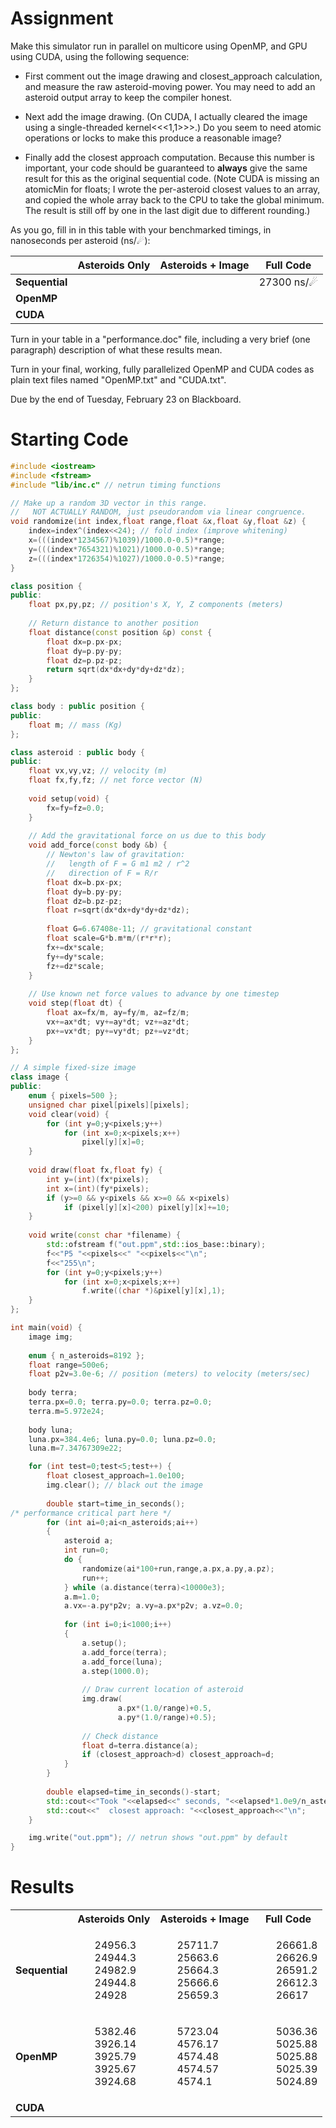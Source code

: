 # Assignment
Make this simulator run in parallel on multicore using OpenMP, and GPU using CUDA, using the following sequence:

*   First comment out the image drawing and closest_approach calculation, and measure the raw asteroid-moving power.  You may need to add an asteroid output array to keep the compiler honest.

*   Next add the image drawing.  (On CUDA, I actually cleared the image using a single-threaded kernel<<<1,1>>>.)  Do you seem to need atomic operations or locks to make this produce a reasonable image?

*   Finally add the closest approach computation.  Because this number is important, your code should be guaranteed to **always** give the same result for this as the original sequential code.  (Note CUDA is missing an atomicMin for floats; I wrote the per-asteroid closest values to an array, and copied the whole array back to the CPU to take the global minimum.  The result is still off by one in the last digit due to different rounding.)

As you go, fill in in this table with your benchmarked timings, in nanoseconds per asteroid (ns/☄):

|                | Asteroids Only | Asteroids + Image |     Full Code |
|----------------|----------------|-------------------|---------------|
| **Sequential** |                |                   |  27300 ns/☄   |
|   **OpenMP**   |                |                   |               |
|    **CUDA**    |                |                   |               |

Turn in your table in a "performance.doc" file, including a very brief (one paragraph) description of what these results mean.

Turn in your final, working, fully parallelized OpenMP and CUDA codes as plain text files named "OpenMP.txt" and "CUDA.txt".

Due by the end of Tuesday, February 23 on Blackboard.

# Starting Code

```cpp
#include <iostream>
#include <fstream>
#include "lib/inc.c" // netrun timing functions

// Make up a random 3D vector in this range.
//   NOT ACTUALLY RANDOM, just pseudorandom via linear congruence.
void randomize(int index,float range,float &x,float &y,float &z) {
    index=index^(index<<24); // fold index (improve whitening)
    x=(((index*1234567)%1039)/1000.0-0.5)*range;
    y=(((index*7654321)%1021)/1000.0-0.5)*range;
    z=(((index*1726354)%1027)/1000.0-0.5)*range;
}

class position {
public:
    float px,py,pz; // position's X, Y, Z components (meters)
    
    // Return distance to another position
    float distance(const position &p) const {
        float dx=p.px-px;
        float dy=p.py-py;
        float dz=p.pz-pz;
        return sqrt(dx*dx+dy*dy+dz*dz);
    }
};

class body : public position {
public:
    float m; // mass (Kg)
};

class asteroid : public body {
public:
    float vx,vy,vz; // velocity (m)
    float fx,fy,fz; // net force vector (N)
    
    void setup(void) {
        fx=fy=fz=0.0;
    }
    
    // Add the gravitational force on us due to this body
    void add_force(const body &b) {
        // Newton's law of gravitation:
        //   length of F = G m1 m2 / r^2
        //   direction of F = R/r
        float dx=b.px-px;
        float dy=b.py-py;
        float dz=b.pz-pz;
        float r=sqrt(dx*dx+dy*dy+dz*dz);
        
        float G=6.67408e-11; // gravitational constant
        float scale=G*b.m*m/(r*r*r);
        fx+=dx*scale;
        fy+=dy*scale;
        fz+=dz*scale;
    }
    
    // Use known net force values to advance by one timestep
    void step(float dt) {
        float ax=fx/m, ay=fy/m, az=fz/m;
        vx+=ax*dt; vy+=ay*dt; vz+=az*dt;
        px+=vx*dt; py+=vy*dt; pz+=vz*dt;
    }
};

// A simple fixed-size image
class image {
public:
    enum { pixels=500 };
    unsigned char pixel[pixels][pixels];
    void clear(void) {
        for (int y=0;y<pixels;y++)
            for (int x=0;x<pixels;x++) 
                pixel[y][x]=0;
    }
    
    void draw(float fx,float fy) {
        int y=(int)(fx*pixels);
        int x=(int)(fy*pixels);
        if (y>=0 && y<pixels && x>=0 && x<pixels)
            if (pixel[y][x]<200) pixel[y][x]+=10;
    }
    
    void write(const char *filename) {
        std::ofstream f("out.ppm",std::ios_base::binary);
        f<<"P5 "<<pixels<<" "<<pixels<<"\n";
        f<<"255\n";
        for (int y=0;y<pixels;y++)
            for (int x=0;x<pixels;x++) 
                f.write((char *)&pixel[y][x],1);
    }
};

int main(void) {
    image img;
    
    enum { n_asteroids=8192 };
    float range=500e6;
    float p2v=3.0e-6; // position (meters) to velocity (meters/sec)
    
    body terra; 
    terra.px=0.0; terra.py=0.0; terra.pz=0.0; 
    terra.m=5.972e24;
    
    body luna;
    luna.px=384.4e6; luna.py=0.0; luna.pz=0.0;
    luna.m=7.34767309e22;

    for (int test=0;test<5;test++) {
        float closest_approach=1.0e100;
        img.clear(); // black out the image
    
        double start=time_in_seconds();
/* performance critical part here */
        for (int ai=0;ai<n_asteroids;ai++)
        {
            asteroid a;
            int run=0;
            do {
                randomize(ai*100+run,range,a.px,a.py,a.pz);
                run++;
            } while (a.distance(terra)<10000e3);
            a.m=1.0;
            a.vx=-a.py*p2v; a.vy=a.px*p2v; a.vz=0.0;
            
            for (int i=0;i<1000;i++)
            {
                a.setup();
                a.add_force(terra);
                a.add_force(luna);
                a.step(1000.0);
                
                // Draw current location of asteroid
                img.draw(
                        a.px*(1.0/range)+0.5,
                        a.py*(1.0/range)+0.5);
                
                // Check distance
                float d=terra.distance(a);
                if (closest_approach>d) closest_approach=d;
            }
        }
        
        double elapsed=time_in_seconds()-start;
        std::cout<<"Took "<<elapsed<<" seconds, "<<elapsed*1.0e9/n_asteroids<<" ns/asteroid\n";
        std::cout<<"  closest approach: "<<closest_approach<<"\n";
    }

    img.write("out.ppm"); // netrun shows "out.ppm" by default
}
```

# Results

<table align="center">
  <tbody>
    <tr>
      <th></th>
      <th>Asteroids Only</th>
      <th>Asteroids + Image</th>
      <th>Full Code</th>
    </tr>
    <tr>
      <td><b>Sequential</b></td>
      <td>
		<ul style="list-style-type: none !important;">
		  <li>24956.3</li>
		  <li>24944.3</li>
		  <li>24982.9</li>
		  <li>24944.8</li>
		  <li>24928</li>
		</ul>
      </td>
      <td>
		<ul style="list-style-type: none !important;">
		  <li>25711.7</li>
		  <li>25663.6</li>
		  <li>25664.3</li>
		  <li>25666.6</li>
		  <li>25659.3</li>
		</ul>
      </td>
      <td>
      	<ul style="list-style-type: none !important;">
		  <li>26661.8</li>
		  <li>26626.9</li>
		  <li>26591.2</li>
		  <li>26612.3</li>
		  <li>26617</li>
		</ul>
      </td>
    </tr>
    <tr>
      <td><b>OpenMP</b></td>
      <td>
		<ul style="list-style-type: none !important;">
		  <li>5382.46</li>
		  <li>3926.14</li>
		  <li>3925.79</li>
		  <li>3925.67</li>
		  <li>3924.68</li>
		</ul>
      </td>
      <td>
		<ul style="list-style-type: none !important;">
		  <li>5723.04</li>
		  <li>4576.17</li>
		  <li>4574.48</li>
		  <li>4574.57</li>
		  <li>4574.1</li>
		</ul>
      </td>
      <td>
		<ul style="list-style-type: none !important;">
		  <li>5036.36</li>
		  <li>5025.88</li>
		  <li>5025.88</li>
		  <li>5025.39</li>
		  <li>5024.89</li>
		</ul>
      </td>
    </tr>
    <tr>
      <td><b>CUDA</b></td>
      <td>
		<ul style="list-style-type: none !important;">
		  <li></li>
		  <li></li>
		  <li></li>
		  <li></li>
		  <li></li>
		</ul>
      </td>
      <td>
		<ul style="list-style-type: none !important;">
		  <li></li>
		  <li></li>
		  <li></li>
		  <li></li>
		  <li></li>
		</ul>
      </td>
      <td>
		<ul style="list-style-type: none !important;">
		  <li></li>
		  <li></li>
		  <li></li>
		  <li></li>
		  <li></li>
		</ul>
      </td>
    </tr>
    </tr>
  </tbody>
</table>
